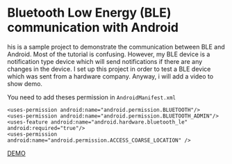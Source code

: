 # Bluetooth Low Energy (BLE) communication with Android 

his is a sample project to demonstrate the communication between BLE and Android. Most of the tutorial is confusing. However, my BLE device is a notification type device which will send notifications if there are any changes in the device. I set up this project in order to test a BLE device which was sent from a hardware company. Anyway, i will add a video to show demo.

You need to add theses permission in `AndroidManifest.xml` 


    <uses-permission android:name="android.permission.BLUETOOTH"/>
    <uses-permission android:name="android.permission.BLUETOOTH_ADMIN"/>
    <uses-feature android:name="android.hardware.bluetooth_le" android:required="true"/>
    <uses-permission android:name="android.permission.ACCESS_COARSE_LOCATION" />

<a href="https://www.youtube.com/watch?v=sIGmHR6_PVM" target="_blank">DEMO</a>
